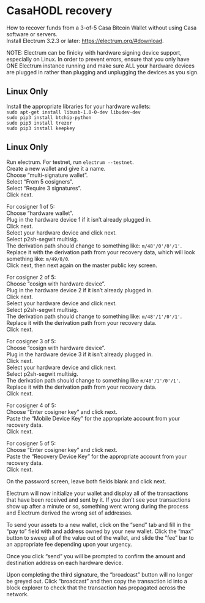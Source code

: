 # CasaHODL recovery

How to recover funds from a 3-of-5 Casa Bitcoin Wallet without using Casa software or servers.</br>
Install Electrum 3.2.3 or later: https://electrum.org/#download.

NOTE: Electrum can be finicky with hardware signing device support, especially on Linux. In order to prevent errors, ensure that you only have ONE Electrum instance running and make sure ALL your hardware devices are plugged in rather than plugging and unplugging the devices as you sign.

## Linux Only

Install the appropriate libraries for your hardware wallets:</br>
`sudo apt-get install libusb-1.0-0-dev libudev-dev`</br>
`sudo pip3 install btchip-python`</br>
`sudo pip3 install trezor`</br>
`sudo pip3 install keepkey`

## Linux Only

Run electrum. For testnet, run `electrum --testnet`.</br>
Create a new wallet and give it a name.</br>
Choose “multi-signature wallet”.</br>
Select “From 5 cosigners”.</br>
Select “Require 3 signatures”.</br>
Click next.

For cosigner 1 of 5:</br>
Choose “hardware wallet”.</br>
Plug in the hardware device 1 if it isn’t already plugged in.</br>
Click next.</br>
Select your hardware device and click next.</br>
Select p2sh-segwit multisig.</br>
The derivation path should change to something like: `m/48'/0'/0'/1'`. Replace it with the derivation path from your recovery data, which will look something like: `m/49/0/0`.</br>
Click next, then next again on the master public key screen.

For cosigner 2 of 5:</br>
Choose “cosign with hardware device”.</br>
Plug in the hardware device 2 if it isn’t already plugged in.</br>
Click next.</br>
Select your hardware device and click next.</br>
Select p2sh-segwit multisig.</br>
The derivation path should change to something like: `m/48'/1'/0'/1'`. Replace it with the derivation path from your recovery data.</br>
Click next.

For cosigner 3 of 5:</br>
Choose “cosign with hardware device”.</br>
Plug in the hardware device 3 if it isn’t already plugged in.</br>
Click next.</br>
Select your hardware device and click next.</br>
Select p2sh-segwit multisig.</br>
The derivation path should change to something like `m/48'/1'/0'/1'`. Replace it with the derivation path from your recovery data.</br>
Click next.

For cosigner 4 of 5:</br>
Choose “Enter cosigner key” and click next.</br>
Paste the “Mobile Device Key” for the appropriate account from your recovery data.</br>
Click next.

For cosigner 5 of 5:</br>
Choose “Enter cosigner key” and click next.</br>
Paste the “Recovery Device Key” for the appropriate account from your recovery data.</br>
Click next.

On the password screen, leave both fields blank and click next.

Electrum will now initialize your wallet and display all of the transactions that have been received and sent by it. If you don’t see your transactions show up after a minute or so, something went wrong during the process and Electrum derived the wrong set of addresses.

To send your assets to a new wallet, click on the “send” tab and fill in the “pay to” field with and address owned by your new wallet. Click the “max” button to sweep all of the value out of the wallet, and slide the “fee” bar to an appropriate fee depending upon your urgency.

Once you click “send” you will be prompted to confirm the amount and destination address on each hardware device.

Upon completing the third signature, the “broadcast” button will no longer be greyed out. Click “broadcast” and then copy the transaction id into a block explorer to check that the transaction has propagated across the network.
